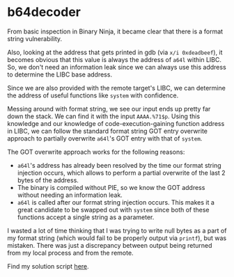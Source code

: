 # b64decoder

From basic inspection in Binary Ninja, it became clear that there is a format string vulnerability.

Also, looking at the address that gets printed in gdb (via `x/i 0xdeadbeef`), it becomes obvious that this value is always the address of `a64l` within LIBC. So, we don't need an information leak since we can always use this address to determine the LIBC base address.

Since we are also provided with the remote target's LIBC, we can determine the address of useful functions like `system` with confidence.

Messing around with format string, we see our input ends up pretty far down the stack. We can find it with the input `AAAA.%71$p`. Using this knowledge and our knowledge of code-execution-gaining function address in LIBC, we can follow the standard format string GOT entry overwrite approach to partially overwrite `a64l`'s GOT entry with that of `system`.

The GOT overwrite approach works for the following reasons:

* `a64l`'s address has already been resolved by the time our format string injection occurs, which allows to perform a partial overwrite of the last 2 bytes of the address.
* The binary is compiled without PIE, so we know the GOT address without needing an information leak.
* `a64l` is called after our format string injection occurs. This makes it a great candidate to be swapped out with `system` since both of these functions accept a single string as a parameter.

I wasted a lot of time thinking that I was trying to write null bytes as a part of my format string (which would fail to be properly output via `printf`), but was mistaken. There was just a discrepancy between output being returned from my local process and from the remote.

Find my solution script [here](./solve.py).

